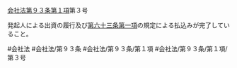 [会社法第９３条第１項](会社法＿＿＿＿第９３条第１項)第３号

発起人による出資の履行及び[第六十三条第一項](会社法＿＿＿＿第６３条第１項)の規定による払込みが完了していること。


#会社法
#会社法/第９３条
#会社法/第９３条/第１項
#会社法/第９３条/第１項/第３号
